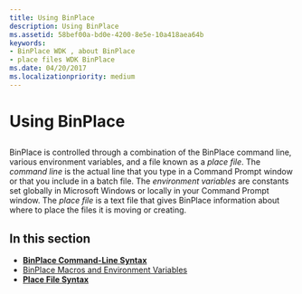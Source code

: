 ```yaml
---
title: Using BinPlace
description: Using BinPlace
ms.assetid: 58bef00a-bd0e-4200-8e5e-10a418aea64b
keywords:
- BinPlace WDK , about BinPlace
- place files WDK BinPlace
ms.date: 04/20/2017
ms.localizationpriority: medium
---
```


# Using BinPlace


## <span id="ddk_using_binplace_tools"></span><span id="DDK_USING_BINPLACE_TOOLS"></span>


BinPlace is controlled through a combination of the BinPlace command line, various environment variables, and a file known as a *place file*. The *command line* is the actual line that you type in a Command Prompt window or that you include in a batch file. The *environment variables* are constants set globally in Microsoft Windows or locally in your Command Prompt window. The *place file* is a text file that gives BinPlace information about where to place the files it is moving or creating.

## <span id="in_this_section"></span>In this section


-   [**BinPlace Command-Line Syntax**](binplace-command-line-syntax.md)
-   [BinPlace Macros and Environment Variables](binplace-macros-and-environment-variables.md)
-   [**Place File Syntax**](place-file-syntax.md)

 

 





